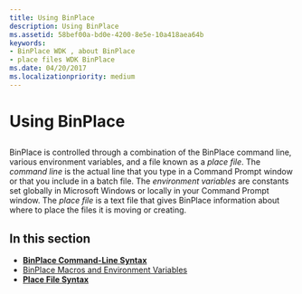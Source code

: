 ```yaml
---
title: Using BinPlace
description: Using BinPlace
ms.assetid: 58bef00a-bd0e-4200-8e5e-10a418aea64b
keywords:
- BinPlace WDK , about BinPlace
- place files WDK BinPlace
ms.date: 04/20/2017
ms.localizationpriority: medium
---
```


# Using BinPlace


## <span id="ddk_using_binplace_tools"></span><span id="DDK_USING_BINPLACE_TOOLS"></span>


BinPlace is controlled through a combination of the BinPlace command line, various environment variables, and a file known as a *place file*. The *command line* is the actual line that you type in a Command Prompt window or that you include in a batch file. The *environment variables* are constants set globally in Microsoft Windows or locally in your Command Prompt window. The *place file* is a text file that gives BinPlace information about where to place the files it is moving or creating.

## <span id="in_this_section"></span>In this section


-   [**BinPlace Command-Line Syntax**](binplace-command-line-syntax.md)
-   [BinPlace Macros and Environment Variables](binplace-macros-and-environment-variables.md)
-   [**Place File Syntax**](place-file-syntax.md)

 

 





